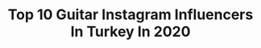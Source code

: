 ---
title: Top 10 Guitar Instagram Influencers In Turkey In 2020
description: >-
  Find top guitar Instagram influencers in Turkey in 2020. Most popular hashtags: #bodrum #music #evdekal #guitarist.
platform: Instagram
profiles:
  - username: "emreturkmen"
    fullname: >-
      Emre Turkmen
    location: "Turkey"
    followers: 11743
    engagement: 509
    commentsToLikes: 0.052352
    id: ck5q4l5tapekb0i11jj0x4u26
    verified: false
    hashtags: "#steviewonder, #smile, #bassplayunited, #tatl"
  - username: "sitkicoskun"
    fullname: >-
      Sıtkı Coşkun
    location: "Turkey"
    followers: 19660
    engagement: 880
    commentsToLikes: 0.171487
    id: ck8tbr535wslx0j78c0udduwu
    verified: false
    hashtags: "#cami, #delight, #mosque, #edirne"
  - username: "ehsan_roghani"
    fullname: >-
      ehsan roghani (ERPA guitar)
    location: "Turkey"
    followers: 3467
    engagement: 1525
    commentsToLikes: 0.125386
    id: ck9wici2r1pg30j78lrguq952
    verified: false
    hashtags: "#luthier, #negraflamenco, #guitarshow, #armrest"
  - username: "koksalfndk"
    fullname: >-
      Köksal FINDIK
    location: "Turkey"
    followers: 20495
    engagement: 623
    commentsToLikes: 0.032234
    id: ck5cgb4boohnp0i11t5epwmhf
    verified: false
    hashtags: "#deli, #ismet, #mustafakemalatat, #10kasim"
  - username: "prdszgitarist"
    fullname: >-
      Cenk Erdoğan
    location: "Turkey"
    followers: 39008
    engagement: 334
    commentsToLikes: 0.018716
    id: ck0w6st9pa4q50i190qd5amlq
    verified: false
    hashtags: "#ustam, #perdesizgitar, #kitapci, #musicvideo"
  - username: "cenktanerdonmez"
    fullname: >-
      Cenk Taner Dönmez
    location: "Turkey"
    followers: 3003
    engagement: 983
    commentsToLikes: 0.059537
    id: ck5zmnak9mv620i14wljkky4o
    verified: false
    hashtags: "#guitaristurkey, #solosection, #23nisan, #talentedmusician"
  - username: "korcanakyildiz"
    fullname: >-
      Korcan Akyıldız
    location: "Turkey"
    followers: 3091
    engagement: 1206
    commentsToLikes: 0.071511
    id: ck14hx6gwcl1k0i19yxb731xg
    verified: false
    hashtags: "#guitarsolo, #octavarium, #musictheory, #polyphia"
  - username: "theproduktor"
    fullname: >-
      The Produktor
    location: "Turkey"
    followers: 27612
    engagement: 133
    commentsToLikes: 0.024325
    id: ck0udqls3jpr80i19iqxocwqm
    verified: false
    hashtags: "#ltdguitars, #rolandfamily, #synthesizer, #metalhead"
  - username: "firatoz"
    fullname: >-
      FIRAT ÖZ                  MK
    location: "Turkey"
    followers: 9638
    engagement: 549
    commentsToLikes: 0.014625
    id: ck0w3pit5ulv90i19b15k2rx1
    verified: false
    hashtags: "#microfourthirds, #youth, #eyvah, #stagephotography"
  - username: "frkntncr1"
    fullname: >-
      Furkan Tuncer
    location: "Turkey"
    followers: 25608
    engagement: 452
    commentsToLikes: 0.001069
    id: ck6u8gl9hrgql0j71ehhuwe64
    verified: false
    hashtags: "#hasbihalrb, #muzik, #amatorsarkilar, #sayg"
---